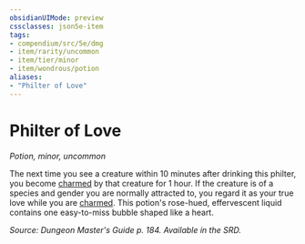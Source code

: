 ```yaml
---
obsidianUIMode: preview
cssclasses: json5e-item
tags:
- compendium/src/5e/dmg
- item/rarity/uncommon
- item/tier/minor
- item/wondrous/potion
aliases: 
- "Philter of Love"
---
```

# Philter of Love
*Potion, minor, uncommon*  


The next time you see a creature within 10 minutes after drinking this philter, you become [charmed](2.%20GM%20Tools/Misc%20DND%20Handbook/compendium/rules/conditions.md#charmed) by that creature for 1 hour. If the creature is of a species and gender you are normally attracted to, you regard it as your true love while you are [charmed](2.%20GM%20Tools/Misc%20DND%20Handbook/compendium/rules/conditions.md#charmed). This potion's rose-hued, effervescent liquid contains one easy-to-miss bubble shaped like a heart.

*Source: Dungeon Master's Guide p. 184. Available in the SRD.*